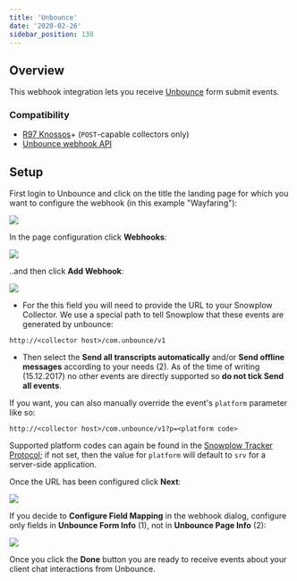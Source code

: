 ```yaml
---
title: 'Unbounce'
date: '2020-02-26'
sidebar_position: 130
---
```


## Overview

This webhook integration lets you receive [Unbounce](https://unbounce.com/) form submit events.

### Compatibility

- [R97 Knossos](https://github.com/snowplow/snowplow/releases/tag/r97-knossos)\+ (`POST`\-capable collectors only)
- [Unbounce webhook API](https://documentation.unbounce.com/hc/en-us/articles/203510044-Using-a-Webhook)

## Setup

First login to Unbounce and click on the title the landing page for which you want to configure the webhook (in this example "Wayfaring"):

![](images/unbounce-1.png)

In the page configuration click **Webhooks**:

![](images/unbounce-2.png)

..and then click **Add Webhook**:

![](images/unbounce-3.png)

- For the this field you will need to provide the URL to your Snowplow Collector. We use a special path to tell Snowplow that these events are generated by unbounce:

```markup
http://<collector host>/com.unbounce/v1
```

- Then select the **Send all transcripts automatically** and/or **Send offline messages** according to your needs (2). As of the time of writing (15.12.2017) no other events are directly supported so **do not tick Send all events**.

If you want, you can also manually override the event's `platform` parameter like so:

```markup
http://<collector host>/com.unbounce/v1?p=<platform code>
```

Supported platform codes can again be found in the [Snowplow Tracker Protocol](/docs/collecting-data/collecting-from-own-applications/snowplow-tracker-protocol/index.md); if not set, then the value for `platform` will default to `srv` for a server-side application.

Once the URL has been configured click **Next**:

![](images/unbounce-4.png)

If you decide to **Configure Field Mapping** in the webhook dialog, configure only fields in **Unbounce Form Info** (1), not in **Unbounce Page Info** (2):

![](images/unbounce-5.png)

Once you click the **Done** button you are ready to receive events about your client chat interactions from Unbounce.
